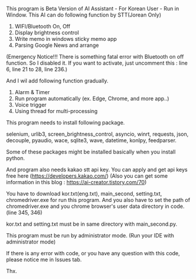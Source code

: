 This program is Beta Version of AI Assistant - For Korean User - Run in Window.
This AI can do following function by STT(Jorean Only)
1. WIFI/Bluetooth On, Off
2. Display brightness control
3. Write memo in windows sticky memo app
4. Parsing Google News and arrange

(Emergency Notice!!! There is something fatal error with Bluetooth on off function. So I disabled it. If you want to activate, just uncomment this : line 6, line 21 to 28, line 236.)

And I wil add following function gradually.
1. Alarm & Timer
2. Run program automatically (ex. Edge, Chrome, and more app..)
3. Voice trigger
4. Using thread for multi-processing


This program needs to install following package.

  selenium, urlib3, screen_brightness_control, asyncio, winrt, requests, json, decouple, pyaudio, wace, sqlite3, wave, datetime, konlpy, feedparser.

Some of these packages might be installed basically when you install python.

And program also needs kakao stt api key. You can apply and get api keys free here (https://developers.kakao.com/)
(Also you can get some information in this blog : https://ai-creator.tistory.com/70)

You have to download kor.txt(eng.txt), main_second, setting.txt, chromedriver.exe for run this program.
And you also have to set the path of chromedriver.exe and you chrome browser's user data directory in code. (line 345, 346)

kor.txt and setting.txt must be in same directory with main_second.py.

This program must be run by administrator mode. (Run your IDE with administrator mode)




If there is any error with code, or you have any question with this code, please notice me in Issues tab.

Thx.
